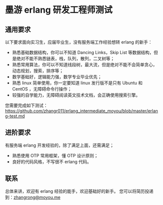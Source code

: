 # 墨游 erlang 研发工程师测试
## 通用要求
以下要求面向实习生，应届毕业生，没有服务端工作经验想转 erlang 的新手：
+ 熟悉基础数据结构，你可以不知道 Dancing Links，Skip List 等数据结构，但是绝对不能不熟悉链表，栈，队列，散列，二叉树等；
+ 熟悉常用算法，你可以不知道线段树，最大流，但是绝对不能不会简单贪心，动态规划，搜索，排序等；
+ 数学基础好，逻辑能力强，数学专业毕业优先；
+ 熟悉 linux 简单使用，你一定要知道 linux 发行版不是只有 Ubuntu 和 CentOS ，无障碍命令行操作；
+ 较强的自学能力，无障碍阅读英文技术文档，会正确使用搜索引擎。

您需要完成如下测试：https://github.com/zhangr011/erlang_intermediate_moyou/blob/master/erlang-test.md

## 进阶要求
有服务端 erlang 开发经验的，除了满足上面，还需满足；
+ 熟悉使用 OTP 常用框架，懂 OTP 设计原则；
+ 良好的代码风格，不写很不 erlang 代码。

## 联系
总体来讲，欢迎有 erlang 经验的能手，欢迎基础好的新手。
您可以将简历投递到：zhangrong@moyou.me
